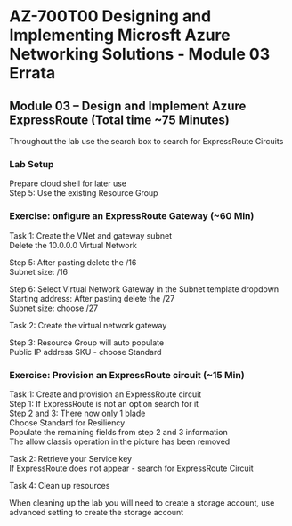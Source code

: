 # AZ-700T00 Designing and Implementing Microsft Azure Networking Solutions - Module 03 Errata

## Module 03 – Design and Implement Azure ExpressRoute (Total time ~75 Minutes)

Throughout the lab use the search box to search for ExpressRoute Circuits <br>

### Lab Setup

Prepare cloud shell for later use <br>
Step 5:  Use the existing Resource Group <br>

### Exercise:  onfigure an ExpressRoute Gateway (~60 Min)

Task 1: Create the VNet and gateway subnet <br>
Delete the 10.0.0.0 Virtual Network <br>

Step 5:   After pasting delete the /16 <br>
Subnet size:  /16 <br>

Step 6:  Select Virtual Network Gateway in the Subnet template dropdown <br>
Starting address:  After pasting delete the /27 <br>
Subnet size:  choose /27 <br>

Task 2: Create the virtual network gateway <br>

Step 3:  Resource Group will auto populate <br>
Public IP address SKU - choose Standard <br>

### Exercise: Provision an ExpressRoute circuit (~15 Min)

Task 1: Create and provision an ExpressRoute circuit <br>
Step 1: If ExpressRoute is not an option search for it <br>
Step 2 and 3: There now only 1 blade  <br> 
Choose Standard for Resiliency <br>
Populate the remaining fields from step 2 and 3 information <br>
The allow classis operation in the picture has been removed <br>

Task 2: Retrieve your Service key <br>
If ExpressRoute does not appear - search for ExpressRoute Circuit <br>

Task 4: Clean up resources <br>

When cleaning up the lab you will need to create a storage account, use advanced setting to create the storage account <br>
